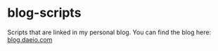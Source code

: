 # blog-scripts
Scripts that are linked in my personal blog.
You can find the blog here: [blog.daeio.com](https://blog.daeio.com/)
